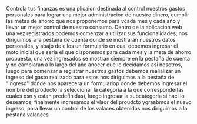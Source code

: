 Controla tus finanzas es una plicaion destinada al control nuestros gastos personales para lograr una mejor administracion de nuestro dinero, cumplir las metas de ahorro que nos proponemos para vcada mes y cada año y llevar un mejor control de nuestro consumo. 
Dentro de la aplicacion web una vez registrados podemos comenzar a utilizar sus funcionalidades, nos diriguimos a la pestaña de cuenta donde se mostraran nuestros datos personales, y abajo de ellos un formulario en cual debemos ingresar el moto inicial que seria el que disponemos para cada mes y la meta de ahorro propuesta, una vez ingresados se mostran siempre en la pestaña de cuenta y no cambiaran a lo largo del año anocer que lo decidamos asi nosotros, luego para comenzar a registrar nuestros gastos debemos realializar un ingreso del gasto realizado para estos nos diriguimos a la pestaña de "ingreso" donde nos aparecera un formulariop donde debemos ingresar el nombre del producto la seleccionar la categoria a la que corresponde(las cuales osn y estan predefinidas), luego ingresar la subcategoria si haci lo deseamos, finalmente ingresamos el vlaor del proudcto ygraabmos el nuevo ingreso, para llevar un control de los valaces obtenidos nos diriguimos a la pestaña valances  


